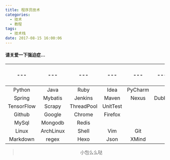 ```yaml
---
title: 程序员技术
categories:
  - 技术
  - 教程
tags:
  - 技术栈
date: 2017-08-15 16:00:06
---
```


#### 请关爱一下强迫症...

|---|---|---|---|---|---|---|
|:---:|:---:|:---:|:---:|:---:|:---:|:---:|
|Python|Java|Ruby|Idea|PyCharm|
|Spring|Mybatis|Jenkins|Maven|Nexus|Dubbo|
|TensorFlow|Scrapy|ThreadPool|UnitTest|
|Github|Google|Chrome|Firefox|
|MySql|Mongodb|Redis|
|Linux|ArchLinux|Shell|Vim|Git|
|Markdown|regex|Hexo|Json|XMind|


><div align=center>小包么么哒</div>